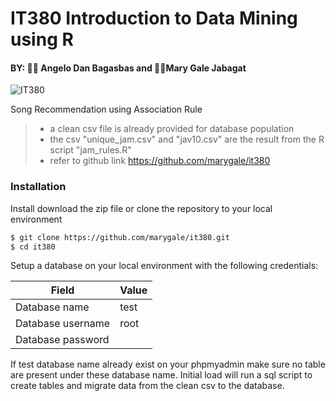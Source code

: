 # IT380 Introduction to Data Mining using R

#### BY: 👨‍🔧 Angelo Dan Bagasbas and 👩‍🔧Mary Gale Jabagat

![IT380](https://media.giphy.com/media/3GBPfNBcKoJ47ceJDH/giphy.gif)

Song Recommendation using Association Rule

> - a clean csv file is already provided for database population
> - the csv "unique_jam.csv" and "jav10.csv" are the result from the R script "jam_rules.R"
> - refer to github link https://github.com/marygale/it380

### Installation

Install download the zip file or clone the repository to your local environment

```sh
$ git clone https://github.com/marygale/it380.git
$ cd it380
```

Setup a database on your local environment with the following credentials:

|Field  | Value|
| ------ | ------ |
| Database name | test |
| Database username | root |
| Database password |  |

If test database name already exist on your phpmyadmin make sure no table are present under these database name.
Initial load will run a sql script to create tables and migrate data from the clean csv to the database.
